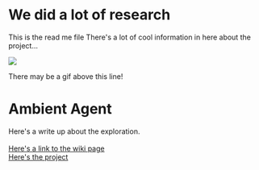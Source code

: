 # We did a lot of research

This is the read me file
There's a lot of cool information in here about the project...

<img src="https://media.giphy.com/media/rkIx10zPCiqic/giphy.gif">

There may be a gif above this line!

# Ambient Agent
Here's a write up about the exploration.<br><br>
<a href="https://github.com/danread1/IDEO-Test/wiki/Ambient-Agent">Here's a link to the wiki page</a><br>
<a href="https://github.com/danread1/IDEO-Test/projects/1">Here's the project</a>
